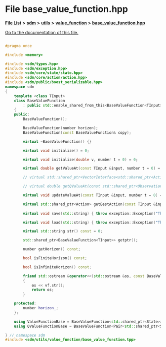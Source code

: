 
# File base\_value\_function.hpp

[**File List**](files.md) **>** [**sdm**](dir_ae1b8d8c3d2627954ba53c22978558f0.md) **>** [**utils**](dir_d5f9b32a4b7e3085fe36bb5e85e812de.md) **>** [**value\_function**](dir_9190e49f25bb1396e1fb4a6f0beec9b4.md) **>** [**base\_value\_function.hpp**](base__value__function_8hpp.md)

[Go to the documentation of this file.](base__value__function_8hpp.md) 


````cpp

#pragma once

#include <memory>

#include <sdm/types.hpp>
#include <sdm/exception.hpp>
#include <sdm/core/state/state.hpp>
#include <sdm/core/action/action.hpp>
#include <sdm/public/boost_serializable.hpp>
namespace sdm
{
    template <class TInput>
    class BaseValueFunction
        : public std::enable_shared_from_this<BaseValueFunction<TInput>>
    {
    public:
        BaseValueFunction();

        BaseValueFunction(number horizon);
        BaseValueFunction(const BaseValueFunction& copy);

        virtual ~BaseValueFunction() {}

        virtual void initialize() = 0;

        virtual void initialize(double v, number t = 0) = 0;

        virtual double getValueAt(const TInput &input, number t = 0) = 0;

        // virtual std::shared_ptr<VectorInterface<std::shared_ptr<Action>, double>> getQValueAt(const std::shared_ptr<Observation> &state, number t) = 0;

        // virtual double getQValueAt(const std::shared_ptr<Observation> &state, const std::shared_ptr<Action> &action, number t) = 0;

        virtual void updateValueAt(const TInput &input, number t = 0) = 0;

        virtual std::shared_ptr<Action> getBestAction(const TInput &input, number t) = 0;
        
        virtual void save(std::string) { throw exception::Exception("This class cannot be saved."); }

        virtual void load(std::string) { throw exception::Exception("This class cannot be load."); }

        virtual std::string str() const = 0;

        std::shared_ptr<BaseValueFunction<TInput>> getptr();

        number getHorizon() const;

        bool isFiniteHorizon() const;

        bool isInfiniteHorizon() const;

        friend std::ostream &operator<<(std::ostream &os, const BaseValueFunction<TInput> &vf)
        {
            os << vf.str();
            return os;
        }

    protected:
        number horizon_;
    };

    using ValueFunctionBase = BaseValueFunction<std::shared_ptr<State>>;
    using QValueFunctionBase = BaseValueFunction<Pair<std::shared_ptr<State>,std::shared_ptr<Action>>>;

} // namespace sdm
#include <sdm/utils/value_function/base_value_function.tpp>
````

